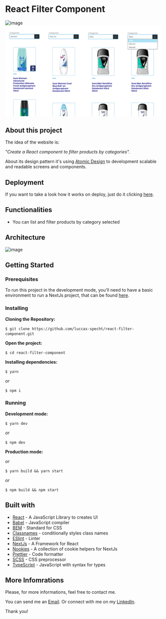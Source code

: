 
# React Filter Component

![image](https://user-images.githubusercontent.com/40741571/156684093-bc2d39b7-ef98-4559-8b25-5e8663bc9350.png)
![Preview-Screens](https://github.com/luccas-specht/react-filter-component/blob/main/images/mobile.png)


## About this project

The idea of the website is:

_"Create a React component to filter products by categories"._

About its design pattern it's using [Atomic Design](https://bradfrost.com/blog/post/atomic-web-design/) to development scalable and readable screens and components.

## Deployment
If you want to take a look how it works on deploy, just do it clicking [here](https://react-filter-component.vercel.app).

## Functionalities
- You can list and filter products by category selected

## Architecture
![image](https://user-images.githubusercontent.com/40741571/156671708-7392af3c-855f-4110-8db0-da5bc7280f14.png)


## Getting Started

### Prerequisites
To run this project in the development mode, you'll need to have a basic environment to run a NextJs project, that can be found [here](https://nextjs.org/docs/getting-started).

### Installing
**Cloning the Repository:**
```
$ git clone https://github.com/luccas-specht/react-filter-component.git
```

**Open the project:**
```
$ cd react-filter-component
```

**Installing dependencies:**
```
$ yarn
```

_or_

```
$ npm i
```

### Running
**Development mode:**

```
$ yarn dev
```

_or_

```
$ npm dev
```

**Production mode:**

_or_

```
$ yarn build && yarn start
```

_or_

```
$ npm build && npm start
```

## Built with

- [React](https://pt-br.reactjs.org) - A JavaScript Library to creates UI
- [Babel](https://babeljs.io/) - JavaScript compiler
- [BEM](http://getbem.com/introduction/) - Standard for CSS
- [Classnames](https://github.com/JedWatson/classnames) - conditionally styles class names
- [ESlint](https://eslint.org/) - Linter
- [NextJs](https://nextjs.org) - A Framework for React 
- [Nookies](https://github.com/maticzav/nookies) - A collection of cookie helpers for NextJs
- [Prettier](https://prettier.io/) - Code formatter
- [SCSS](https://sass-lang.com/documentation/syntax) - CSS preprocessor
- [TypeScript](https://www.typescriptlang.org) - JavaScript with syntax for types


## More Infomrations

Please, for more informations, feel free to contact me.

You can send me an [Email](mailto:luccasspecht70@gmail.com). Or connect with me on my [LinkedIn](https://www.linkedin.com/in/luccas-specht/).

Thank you!
